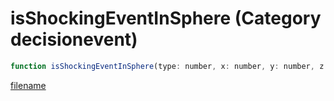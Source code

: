 # isShockingEventInSphere (Category decisionevent)

```js
function isShockingEventInSphere(type: number, x: number, y: number, z: number, radius: number): boolean
```

[filename](isShockingEventInSphere_m.md ':include')